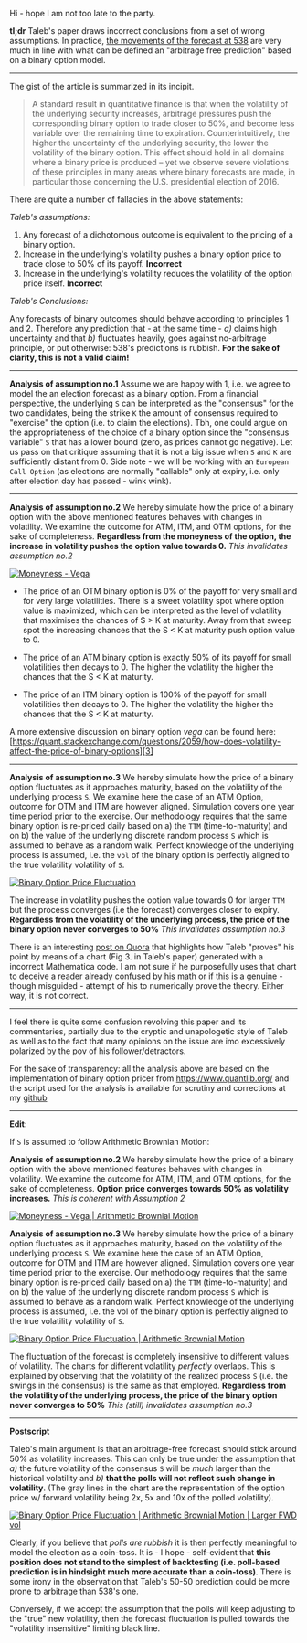 Hi - hope I am not too late to the party.

**tl;dr** Taleb's paper draws incorrect conclusions from a set of wrong assumptions. 
In practice, [the movements of the forecast at 538][1] are very much in line with what can be defined an "arbitrage free prediction" based on a binary option model.

---

The gist of the article is summarized in its incipit.

> A standard result in quantitative finance is that when the volatility of the underlying security increases, arbitrage pressures push the corresponding binary option to trade closer to 50%, and become less variable over the remaining time to expiration. Counterintuitively, the higher the uncertainty of the underlying security, the lower the volatility of the binary option. This effect should hold in all domains where a binary price is produced – yet we observe severe violations of these principles in many areas where binary forecasts are made, in particular those concerning the U.S. presidential election of 2016.

There are quite a number of fallacies in the above statements:

*Taleb's assumptions:*
 1. Any forecast of a dichotomous outcome is equivalent to the pricing of a binary option. 
 2. Increase in the underlying's volatility pushes a binary option price to trade close to 50% of its payoff. **Incorrect**
 3. Increase in the underlying's volatility reduces the volatility of the option price itself. **Incorrect**

*Taleb's Conclusions:*

Any forecasts of binary outcomes should behave according to principles 1 and 2. Therefore any prediction that - at the same time - *a)* claims high uncertainty and that *b)* fluctuates heavily, goes against no-arbitrage principle, or put otherwise: 538's predictions is rubbish. **For the sake of clarity, this is not a valid claim!**

---

**Analysis of assumption no.1**
Assume we are happy with 1, i.e. we agree to model the an election forecast as a binary option. From a financial perspective, the underlying `S` can be interpreted as the "consensus" for the two candidates, being the strike `K` the amount of consensus required to "exercise" the option (i.e. to claim the elections). Tbh, one could argue on the appropriateness of the choice of a binary option since the "consensus variable" `S` that has a lower bound (zero, as prices cannot go negative). Let us pass on that critique assuming that it is not a big issue when `S` and `K` are sufficiently distant from 0. Side note - we will be working with an `European Call Option` (as elections are normally "callable" only at expiry, i.e. only after election day has passed - wink wink).

---

**Analysis of assumption no.2**
We hereby simulate how the price of a binary option with the above mentioned features behaves with changes in volatility. We examine the outcome for ATM, ITM, and OTM options, for the sake of completeness. **Regardless from the moneyness of the option, the increase in volatility pushes the option value towards 0.** *This invalidates assumption no.2*

[![Moneyness - Vega][2]][2]

- The price of an OTM binary option is 0% of the payoff for very small and for very large volatilities. There is a sweet volatility spot where option value is maximized, which can be interpreted as the level of volatility that maximises the chances of S > K at maturity. Away from that sweep spot the increasing chances that the S < K at maturity push option value to 0.

- The price of an ATM binary option is exactly 50% of its payoff for small volatilities then decays to 0. The higher the volatility the higher the chances that the S < K at maturity.

- The price of an ITM binary option is 100% of the payoff for small volatilities then decays to 0. The higher the volatility the higher the chances that the S < K at maturity.

A more extensive discussion on binary option *vega* can be found here: [https://quant.stackexchange.com/questions/2059/how-does-volatility-affect-the-price-of-binary-options][3]

---

**Analysis of assumption no.3**
We hereby simulate how the price of a binary option fluctuates as it approaches maturity, based on the volatility of the underlying process `S`. We examine here the case of an ATM Option, outcome for OTM and ITM are however aligned. Simulation covers one year time period prior to the exercise. Our methodology requires that the same binary option is re-priced daily based on a) the `TTM` (time-to-maturity) and on b) the value of the underlying discrete random process `S` which is assumed to behave as a random walk. Perfect knowledge of the underlying process is assumed, i.e. the `vol` of the binary option is perfectly aligned to the true volatility volatility of `S`.

 [![Binary Option Price Fluctuation][4]][4]

The increase in volatility pushes the option value towards 0 for larger `TTM` but the process converges (i.e the forecast) converges closer to expiry. **Regardless from the volatility of the underlying process, the price of the binary option never converges to 50%** *This invalidates assumption no.3*

There is an interesting [post on Quora][5] that highlights how Taleb "proves" his point by means of a chart (Fig 3. in Taleb's paper) generated with a incorrect Mathematica code. I am not sure if he purposefully uses that chart to deceive a reader already confused by his math or if this is a genuine - though misguided - attempt of his to numerically prove the theory. Either way, it is not correct.

---

I feel there is quite some confusion revolving this paper and its commentaries, partially due to the cryptic and unapologetic style of Taleb as well as to the fact that many opinions on the issue are imo excessively polarized by the pov of his follower/detractors.

For the sake of transparency: all the analysis above are based on the implementation of binary option pricer from https://www.quantlib.org/ and the script used for the analysis is available for scrutiny and corrections at my [github][6]

---

**Edit**:

If `S` is assumed to follow Arithmetic Brownian Motion:

**Analysis of assumption no.2** We hereby simulate how the price of a binary option with the above mentioned features behaves with changes in volatility. We examine the outcome for ATM, ITM, and OTM options, for the sake of completeness. **Option price converges towards 50% as volatility increases.** *This is coherent with Assumption 2*

[![Moneyness - Vega | Arithmetic Brownial Motion][7]][7]

**Analysis of assumption no.3**
We hereby simulate how the price of a binary option fluctuates as it approaches maturity, based on the volatility of the underlying process `S`. We examine here the case of an ATM Option, outcome for OTM and ITM are however aligned. Simulation covers one year time period prior to the exercise. Our methodology requires that the same binary option is re-priced daily based on a) the `TTM` (time-to-maturity) and on b) the value of the underlying discrete random process `S` which is assumed to behave as a random walk. Perfect knowledge of the underlying process is assumed, i.e. the vol of the binary option is perfectly aligned to the true volatility volatility of `S`.

[![Binary Option Price Fluctuation | Arithmetic Brownial Motion][8]][8]

The fluctuation of the forecast is completely insensitive to different values of volatility. The charts for different volatility *perfectly* overlaps. This is explained by observing that the volatility of the realized process `S` (i.e. the swings in the consensus) is the same as that employed. **Regardless from the volatility of the underlying process, the price of the binary option never converges to 50%** *This (still) invalidates assumption no.3*

---

**Postscript**

Taleb's main argument is that an arbitrage-free forecast should stick around 50% as volatility increases. This can only be true under the assumption that *a)* the future volatility of the consensus `S` will be *much* larger than the historical volatility and *b)* **that the polls will not reflect such change in volatility**. (The gray lines in the chart are the representation of the option price w/ forward volatility being 2x, 5x and 10x of the polled volatility). 

[![Binary Option Price Fluctuation | Arithmetic Brownial Motion | Larger FWD vol][9]][9]

Clearly, if you believe that *polls are rubbish* it is then perfectly meaningful to model the election as a coin-toss. It is - I hope - self-evident that **this position does not stand to the simplest of backtesting (i.e. poll-based prediction is in hindsight much more accurate than a coin-toss)**. There is some irony in the observation that Taleb's 50-50 prediction could be more prone to arbitrage than 538's one. 

Conversely, if we accept the assumption that the polls will keep adjusting to the "true" new volatility, then the forecast fluctuation is pulled towards the "volatility insensitive" limiting black line.


  [1]: https://projects.fivethirtyeight.com/2020-election-forecast/
  [2]: https://i.stack.imgur.com/DaEto.png
  [3]: https://quant.stackexchange.com/questions/2059/how-does-volatility-affect-the-price-of-binary-options
  [4]: https://i.stack.imgur.com/vg32b.png
  [5]: https://qr.ae/pNOkdZ
  [6]: https://github.com/gbonomib/forecastarbitrage/
  [7]: https://i.stack.imgur.com/A0dFt.png
  [8]: https://i.stack.imgur.com/iHIJr.png
  [9]: https://i.stack.imgur.com/QNpTT.png

